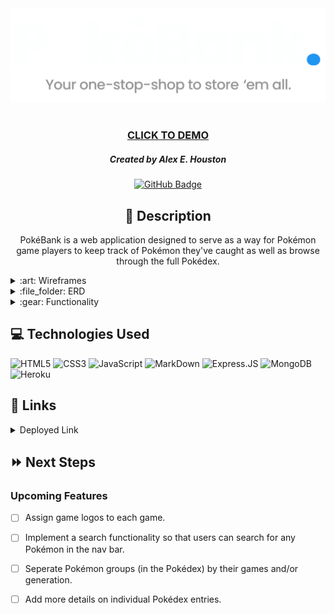 <div id="header" align="center">
    <img src="public/images/logo.png" width="800">
</div>

<div id="description" align="center">

#

### [CLICK TO DEMO](https://poke-bank.herokuapp.com/)

##### Created by Alex E. Houston

[![GitHub Badge](https://img.shields.io/github/followers/alexehouston?label=Follow&style=social)](https://www.github.com/alexehouston/)

## :pencil: Description

PokéBank is a web application designed to serve as a way for Pokémon game players to keep track of Pokémon they've caught as well as browse through the full Pokédex.

</div>

<details>
    <summary>:art: Wireframes</summary>
        <img align="center" src="public/images/home.png" width="700">
        <img align="center" src="public/images/home2.png" width="700">
        <img align="center" src="public/images/home3.png" width="700">
        <img align="center" src="public/images/pokedex.png" width="700">
        <img align="center" src="public/images/details.png" width="700">
        <img align="center" src="public/images/error.png" width="700">

</details>

<details>
    <summary>:file_folder: ERD</summary>
        <img src="public/images/erd.png" width="700">
</details>

<details>
    <summary>:gear: Functionality</summary>
        <h3 align="center">Login Page</h3>
        <p align="center"><img src="public/images/screenshots/login.png" width="800"></p>
        <h3 align="center">Home Page</h3>
        <p align="center"><img src="public/images/screenshots/home.png" width="800"></p>
        <h3 align="center">Pokédex</h3>
        <p align="center"><img src="public/images/screenshots/pokedex.png"width="800"></p>
        <h3 align="center">Pokémon Details</h3>
        <p align="center"><img src="public/images/screenshots/"width="800"></p>
        <h3 align="center">Games Page</h3>
        <p align="center"><img src="public/images/screenshots/"width="800"></p>
        <h3 align="center">Error Page</h3>
        <p align="center"><img src="public/images/screenshots/error.png"width="800"></p>
</details>

## :computer: Technologies Used

![HTML5](https://img.shields.io/badge/HTML5-E34F26?style=for-the-badge&logo=html5&logoColor=white)
![CSS3](https://img.shields.io/badge/CSS3-1572B6?style=for-the-badge&logo=css3&logoColor=white)
![JavaScript](https://img.shields.io/badge/JavaScript-F7DF1E?style=for-the-badge&logo=javascript&logoColor=black)
![MarkDown](https://img.shields.io/badge/Markdown-000000?style=for-the-badge&logo=markdown&logoColor=white)
![Express.JS](https://img.shields.io/badge/Express.js-404D59?style=for-the-badge)
![MongoDB](https://img.shields.io/badge/MongoDB-4EA94B?style=for-the-badge&logo=mongodb&logoColor=white)
![Heroku](https://img.shields.io/badge/Heroku-430098?style=for-the-badge&logo=heroku&logoColor=white)

## :link: Links

<details>
  <summary>Deployed Link</summary>
  PokéBank (<a href="https://poke-bank.herokuapp.com/">https://poke-bank.herokuapp.com</a>)
</details>

## :fast_forward: Next Steps

### Upcoming Features

- [ ] Assign game logos to each game.

- [ ] Implement a search functionality so that users can search for any Pokémon in the nav bar.

- [ ] Seperate Pokémon groups (in the Pokédex) by their games and/or generation.

- [ ] Add more details on individual Pokédex entries.